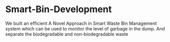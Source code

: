 # Smart-Bin-Development
We built an efficient A Novel Approach in Smart Waste Bin Management system which can be used to monitor the level of garbage in the dump. And separate the biodegradable and non-biodegradable waste
